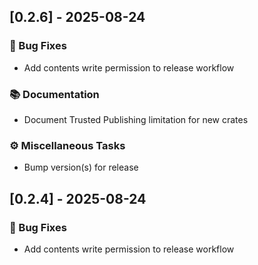 ## [0.2.6] - 2025-08-24

### 🐛 Bug Fixes

- Add contents write permission to release workflow

### 📚 Documentation

- Document Trusted Publishing limitation for new crates

### ⚙️ Miscellaneous Tasks

- Bump version(s) for release

## [0.2.4] - 2025-08-24

### 🐛 Bug Fixes

- Add contents write permission to release workflow

